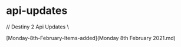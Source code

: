 # api-updates

// Destiny 2 Api Updates \\

[Monday-8th-February-Items-added](Monday 8th February 2021.md)
